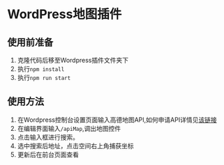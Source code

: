 # WordPress地图插件

## 使用前准备
1. 克隆代码后移至Wordpress插件文件夹下
2. 执行`npm install`
3. 执行`npm run start`

## 使用方法
1. 在Wordpress控制台设置页面输入高德地图API,如何申请API详情见[该链接](https://lbs.amap.com/api/javascript-api-v2/prerequisites)
2. 在编辑界面输入`/apiMap`,调出地图控件
3. 点击输入框进行搜索。
4. 选中搜索后地址，点击空间右上角捕获坐标
5. 更新后在前台页面查看